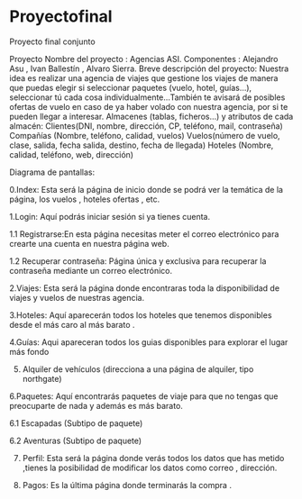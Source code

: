 # Proyectofinal
Proyecto final conjunto



Proyecto 
Nombre del proyecto : Agencias ASI. 
Componentes : Alejandro Asu , Ivan Ballestín , Alvaro Sierra. 
Breve descripción del proyecto: 
Nuestra idea es realizar una agencia de viajes que gestione los viajes de manera que puedas elegir si seleccionar paquetes (vuelo, hotel, guías…), seleccionar tú cada cosa individualmente…También te avisará de posibles ofertas de vuelo en caso de ya haber volado con nuestra agencia, por si te pueden llegar a interesar. 
Almacenes (tablas, ficheros…) y atributos de cada almacén: 
Clientes(DNI, nombre, dirección, CP, teléfono, mail, contraseña) Compañías (Nombre, teléfono, calidad, vuelos) 
Vuelos(número de vuelo, clase, salida, fecha salida, destino, fecha de llegada) Hoteles (Nombre, calidad, teléfono, web, dirección)



Diagrama de pantallas:

0.Index: Esta será la página de inicio donde se podrá ver la temática de la página, los vuelos , hoteles ofertas , etc.

1.Login: Aquí podrás iniciar sesión si ya tienes cuenta.

1.1 Registrarse:En esta página necesitas meter el correo electrónico para crearte una cuenta en nuestra página web. 

1.2 Recuperar contraseña: Página única y exclusiva para recuperar la contraseña mediante un correo electrónico.

2.Viajes: Esta será la página donde encontraras toda la disponibilidad de viajes y vuelos de nuestras agencia.

3.Hoteles: Aquí aparecerán todos los hoteles que tenemos disponibles desde el más caro al más barato .

4.Guías: Aqui apareceran todos los guias disponibles para explorar el lugar más fondo

5. Alquiler de vehículos (direcciona a una página de alquiler, tipo northgate)

6.Paquetes: Aquí encontrarás paquetes de viaje para que no tengas que 
preocuparte de nada y además es más barato.

6.1 Escapadas (Subtipo de paquete)

6.2 Aventuras (Subtipo de paquete)

7. Perfil: Esta será la página donde  verás todos los datos que has metido ,tienes la posibilidad de modificar los datos como correo , dirección.

8. Pagos: Es la última página donde terminarás la compra . 

